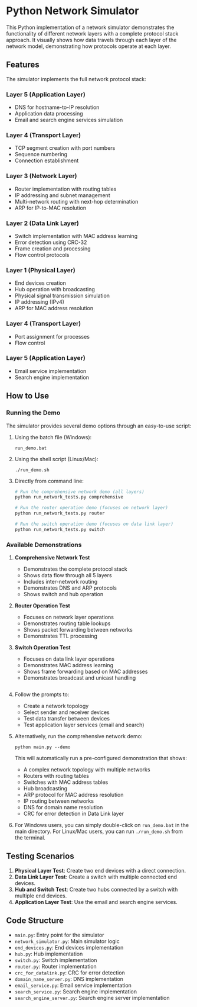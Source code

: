 # Python Network Simulator

This Python implementation of a network simulator demonstrates the functionality of different network layers with a complete protocol stack approach. It visually shows how data travels through each layer of the network model, demonstrating how protocols operate at each layer.

## Features

The simulator implements the full network protocol stack:

### Layer 5 (Application Layer)
- DNS for hostname-to-IP resolution
- Application data processing
- Email and search engine services simulation

### Layer 4 (Transport Layer)
- TCP segment creation with port numbers
- Sequence numbering
- Connection establishment

### Layer 3 (Network Layer)
- Router implementation with routing tables
- IP addressing and subnet management
- Multi-network routing with next-hop determination
- ARP for IP-to-MAC resolution

### Layer 2 (Data Link Layer)
- Switch implementation with MAC address learning
- Error detection using CRC-32
- Frame creation and processing
- Flow control protocols

### Layer 1 (Physical Layer)
- End devices creation
- Hub operation with broadcasting
- Physical signal transmission simulation
- IP addressing (IPv4)
- ARP for MAC address resolution

### Layer 4 (Transport Layer) 
- Port assignment for processes
- Flow control

### Layer 5 (Application Layer)
- Email service implementation
- Search engine implementation

## How to Use

### Running the Demo

The simulator provides several demo options through an easy-to-use script:

1. Using the batch file (Windows):
   ```
   run_demo.bat
   ```

2. Using the shell script (Linux/Mac):
   ```
   ./run_demo.sh
   ```

3. Directly from command line:
   ```bash
   # Run the comprehensive network demo (all layers)
   python run_network_tests.py comprehensive
   
   # Run the router operation demo (focuses on network layer)
   python run_network_tests.py router
   
   # Run the switch operation demo (focuses on data link layer)
   python run_network_tests.py switch
   ```

### Available Demonstrations

1. **Comprehensive Network Test**
   - Demonstrates the complete protocol stack
   - Shows data flow through all 5 layers
   - Includes inter-network routing
   - Demonstrates DNS and ARP protocols
   - Shows switch and hub operation

2. **Router Operation Test**
   - Focuses on network layer operations
   - Demonstrates routing table lookups
   - Shows packet forwarding between networks
   - Demonstrates TTL processing

3. **Switch Operation Test**
   - Focuses on data link layer operations
   - Demonstrates MAC address learning
   - Shows frame forwarding based on MAC addresses
   - Demonstrates broadcast and unicast handling
   ```

2. Follow the prompts to:
   - Create a network topology
   - Select sender and receiver devices
   - Test data transfer between devices
   - Test application layer services (email and search)

3. Alternatively, run the comprehensive network demo:
   ```
   python main.py --demo
   ```
   
   This will automatically run a pre-configured demonstration that shows:
   - A complex network topology with multiple networks
   - Routers with routing tables
   - Switches with MAC address tables
   - Hub broadcasting
   - ARP protocol for MAC address resolution
   - IP routing between networks
   - DNS for domain name resolution
   - CRC for error detection in Data Link layer
   
4. For Windows users, you can simply double-click on `run_demo.bat` in the main directory.
   For Linux/Mac users, you can run `./run_demo.sh` from the terminal.

## Testing Scenarios

1. **Physical Layer Test**: Create two end devices with a direct connection.
2. **Data Link Layer Test**: Create a switch with multiple connected end devices.
3. **Hub and Switch Test**: Create two hubs connected by a switch with multiple end devices.
4. **Application Layer Test**: Use the email and search engine services.

## Code Structure

- `main.py`: Entry point for the simulator
- `network_simulator.py`: Main simulator logic
- `end_devices.py`: End devices implementation
- `hub.py`: Hub implementation
- `switch.py`: Switch implementation
- `router.py`: Router implementation
- `crc_for_datalink.py`: CRC for error detection
- `domain_name_server.py`: DNS implementation
- `email_service.py`: Email service implementation
- `search_service.py`: Search engine implementation
- `search_engine_server.py`: Search engine server implementation
